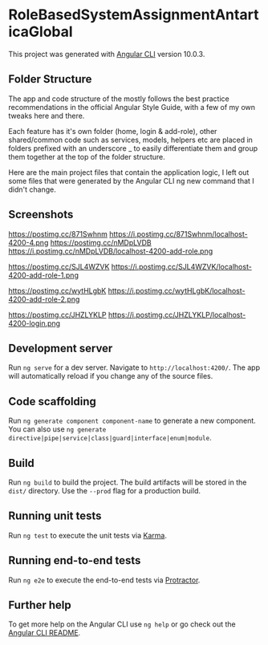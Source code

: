 # RoleBasedSystemAssignmentAntarticaGlobal

This project was generated with [Angular CLI](https://github.com/angular/angular-cli) version 10.0.3.

## Folder Structure

The app and code structure of the mostly follows the best practice recommendations in the official Angular Style Guide, with a few of my own tweaks here and there.

Each feature has it's own folder (home, login & add-role), other shared/common code such as services, models, helpers etc are placed in folders prefixed with an underscore _ to easily differentiate them and group them together at the top of the folder structure.

Here are the main project files that contain the application logic, I left out some files that were generated by the Angular CLI ng new command that I didn't change.

## Screenshots

https://postimg.cc/871Swhnm https://i.postimg.cc/871Swhnm/localhost-4200-4.png
https://postimg.cc/nMDpLVDB https://i.postimg.cc/nMDpLVDB/localhost-4200-add-role.png

https://postimg.cc/SJL4WZVK https://i.postimg.cc/SJL4WZVK/localhost-4200-add-role-1.png

https://postimg.cc/wytHLgbK https://i.postimg.cc/wytHLgbK/localhost-4200-add-role-2.png

https://postimg.cc/JHZLYKLP https://i.postimg.cc/JHZLYKLP/localhost-4200-login.png

## Development server

Run `ng serve` for a dev server. Navigate to `http://localhost:4200/`. The app will automatically reload if you change any of the source files.

## Code scaffolding

Run `ng generate component component-name` to generate a new component. You can also use `ng generate directive|pipe|service|class|guard|interface|enum|module`.

## Build

Run `ng build` to build the project. The build artifacts will be stored in the `dist/` directory. Use the `--prod` flag for a production build.

## Running unit tests

Run `ng test` to execute the unit tests via [Karma](https://karma-runner.github.io).

## Running end-to-end tests

Run `ng e2e` to execute the end-to-end tests via [Protractor](http://www.protractortest.org/).

## Further help

To get more help on the Angular CLI use `ng help` or go check out the [Angular CLI README](https://github.com/angular/angular-cli/blob/master/README.md).
